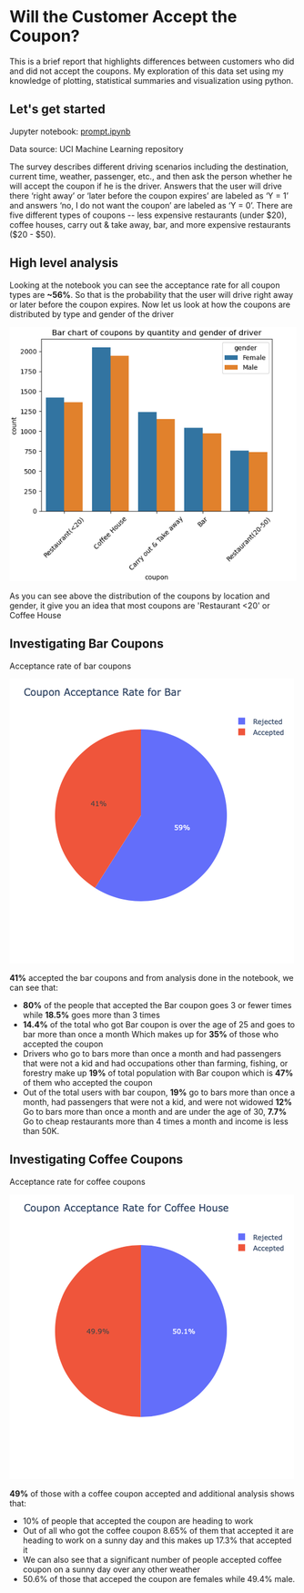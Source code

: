 # Will the Customer Accept the Coupon?


This is a brief report that highlights differences between customers who did and did not accept the coupons. My exploration of this data set using  my knowledge of plotting, statistical summaries and visualization using python.

## Let's get started

Jupyter notebook: [prompt.ipynb](prompt.ipynb)

Data source: UCI Machine Learning repository

The survey describes different driving scenarios including the destination, current time, weather, passenger, etc., and then ask the person whether he will accept the coupon if he is the driver. Answers that the user will drive there ‘right away’ or ‘later before the coupon expires’ are labeled as ‘Y = 1’ and answers ‘no, I do not want the coupon’ are labeled as ‘Y = 0’. There are five different types of coupons -- less expensive restaurants (under $20), coffee houses, carry out & take away, bar, and more expensive restaurants ($20 - $50).


## High level analysis
Looking at the notebook you can see the acceptance rate for all coupon types are **~56%**. So that is the probability that the user will drive right away or later before the coupon expires. Now let us look at how the coupons are distributed by type and gender of the driver

![alt text](graphs/coupons_places.png)

As you can see above the distribution of the coupons by location and gender, it give you an idea that most coupons are 'Restaurant <20' or Coffee House

## Investigating Bar Coupons

Acceptance rate of bar coupons

![alt text](graphs/bar_acceptance.png)

**41%** accepted the bar coupons and from analysis done in the notebook, we can see that:

- **80%** of the people that accepted the Bar coupon goes 3 or fewer times while **18.5%** goes more than 3 times
- **14.4%** of the total who got Bar coupon is over the age of 25 and goes to bar more than once a month Which makes up for **35%** of those who accepted the coupon
- Drivers who go to bars more than once a month and had passengers that were not a kid and had occupations other than farming, fishing, or forestry make up **19%** of total population with Bar coupon which is **47%** of them who accepted the coupon 
- Out of the total users with bar coupon, **19%** go to bars more than once a month, had passengers that were not a kid, and were not widowed **12%** Go to bars more than once a month and are under the age of 30, **7.7%** Go to cheap restaurants more than 4 times a month and income is less than 50K.

## Investigating Coffee Coupons
Acceptance rate for coffee coupons

![alt text](graphs/coffee_acceptance.png)

**49%** of those with a coffee coupon accepted and additional analysis shows that:
- 10% of people that accepted the coupon are heading to work
- Out of all who got the coffee coupon 8.65% of them that accepted it are heading to work on a sunny day and this makes up 17.3% that accepted it
- We can also see that a significant number of people accepted coffee coupon on a sunny day over any other weather
- 50.6% of those that acceped the coupon are females while 49.4% male.
